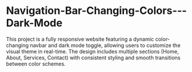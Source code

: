 # Navigation-Bar-Changing-Colors---Dark-Mode
This project is a fully responsive website featuring a dynamic color-changing navbar and dark mode toggle, allowing users to customize the visual theme in real-time. The design includes multiple sections (Home, About, Services, Contact) with consistent styling and smooth transitions between color schemes.
